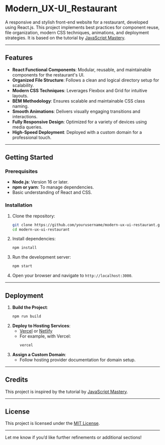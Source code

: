 # **Modern_UX-UI_Restaurant**

A responsive and stylish front-end website for a restaurant, developed using React.js. This project implements best practices for component reuse, file organization, modern CSS techniques, animations, and deployment strategies. It is based on the tutorial by [JavaScript Mastery](https://www.youtube.com/watch?v=F627pKNUCVQ&t=31939s).

---

## **Features**
- **React Functional Components**: Modular, reusable, and maintainable components for the restaurant's UI.
- **Organized File Structure**: Follows a clean and logical directory setup for scalability.
- **Modern CSS Techniques**: Leverages Flexbox and Grid for intuitive layouts.
- **BEM Methodology**: Ensures scalable and maintainable CSS class naming.
- **Smooth Animations**: Delivers visually engaging transitions and interactions.
- **Fully Responsive Design**: Optimized for a variety of devices using media queries.
- **High-Speed Deployment**: Deployed with a custom domain for a professional touch.

---

## **Getting Started**

### **Prerequisites**
- **Node.js**: Version 16 or later.
- **npm or yarn**: To manage dependencies.
- Basic understanding of React and CSS.

### **Installation**
1. Clone the repository:
   ```bash
   git clone https://github.com/yourusername/modern-ux-ui-restaurant.git
   cd modern-ux-ui-restaurant
   ```
2. Install dependencies:
   ```bash
   npm install
   ```
3. Run the development server:
   ```bash
   npm start
   ```
4. Open your browser and navigate to `http://localhost:3000`.

---

## **Deployment**
1. **Build the Project**:
   ```bash
   npm run build
   ```
2. **Deploy to Hosting Services**:
   - [Vercel](https://vercel.com/) or [Netlify](https://www.netlify.com/)
   - For example, with Vercel:
     ```bash
     vercel
     ```
3. **Assign a Custom Domain**:
   - Follow hosting provider documentation for domain setup.

---

## **Credits**
This project is inspired by the tutorial by [JavaScript Mastery](https://www.youtube.com/watch?v=F627pKNUCVQ&t=31939s).

---

## **License**
This project is licensed under the [MIT License](LICENSE).

---

Let me know if you’d like further refinements or additional sections!
